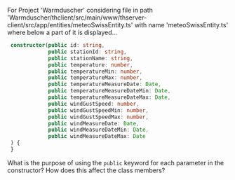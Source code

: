 For Project 'Warmduscher' considering file in path 'Warmduscher/thclient/src/main/www/thserver-client/src/app/entities/meteoSwissEntity.ts' with name 'meteoSwissEntity.ts' where below a part of it is displayed...
```typescript
 constructor(public id: string,
             public stationId: string,
             public stationName: string,
             public temperature: number,
             public temperatureMin: number,
             public temperatureMax: number,
             public temperatureMeasureDate: Date,
             public temperatureMeasureDateMin: Date,
             public temperatureMeasureDateMax: Date,
             public windGustSpeed: number,
             public windGustSpeedMin: number,
             public windGustSpeedMax: number,
             public windMeasureDate: Date,
             public windMeasureDateMin: Date,
             public windMeasureDateMax: Date
 ) {
 }
```
What is the purpose of using the `public` keyword for each parameter in the constructor? How does this affect the class members?